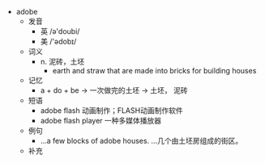 - adobe
  - 发音
    - 英 /ə'doubi/
    - 美 /'ədobɪ/
  - 词义
    - n. 泥砖，土坯
      - earth and  straw  that are made into bricks for building houses
  - 记忆
    - a + do + be → 一次做完的土坯 → 土坯， 泥砖
  - 短语
    - adobe flash 动画制作；FLASH动画制作软件
    - adobe flash player 一种多媒体播放器
  - 例句
    - ...a few blocks of adobe houses. …几个由土坯房组成的街区。
  - 补充
